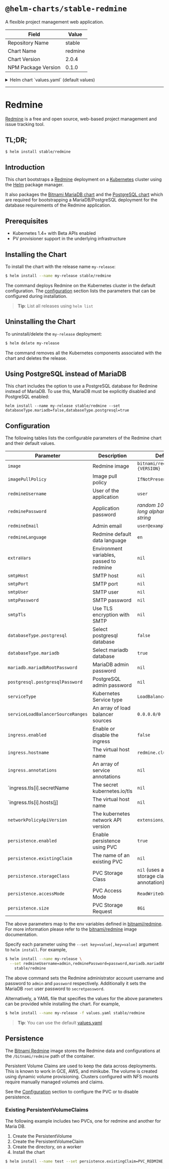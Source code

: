 # `@helm-charts/stable-redmine`

A flexible project management web application.

| Field               | Value   |
| ------------------- | ------- |
| Repository Name     | stable  |
| Chart Name          | redmine |
| Chart Version       | 2.0.4   |
| NPM Package Version | 0.1.0   |

<details>

<summary>Helm chart `values.yaml` (default values)</summary>

```yaml
## Bitnami Redmine image version
## ref: https://hub.docker.com/r/bitnami/redmine/tags/
##
image: bitnami/redmine:3.4.4-r1

## Specify a imagePullPolicy
## ref: http://kubernetes.io/docs/user-guide/images/#pre-pulling-images
##
imagePullPolicy: IfNotPresent

## User of the application
## ref: https://github.com/bitnami/bitnami-docker-redmine/#environment-variables
##
redmineUsername: user

## Application password
## Defaults to a random 10-character alphanumeric string if not set
## ref: https://github.com/bitnami/bitnami-docker-wordpress#environment-variables
##
# redminePassword:

## Admin email
## ref: https://github.com/bitnami/bitnami-docker-redmine/#environment-variables
##
redmineEmail: user@example.com

## Redmine default data language
## ref: https://github.com/bitnami/bitnami-docker-redmine/#environment-variables
##
redmineLanguage: en

## SMTP mail delivery configuration
## ref: https://github.com/bitnami/bitnami-docker-redmine/#smtp-configuration
##
# smtpHost:
# smtpPort:
# smtpUser:
# smtpPassword:
# smtpTls:

## Environment variables, to pass to the entry point
##
# extraVars:
#   - name: NAMI_DEBUG
#     value: --log-level trace

## Database configuration. Please note that only one of the following databases should be selected.
## ref: https://github.com/bitnami/bitnami-docker-redmine#run-the-application-using-postgresql-database
##
databaseType:
  mariadb: true
  postgresql: false

##
## MariaDB chart configuration
##
mariadb:
  ## MariaDB admin password
  ## ref: https://github.com/bitnami/bitnami-docker-mariadb/blob/master/README.md#setting-the-root-password-on-first-run
  ##
  # mariadbRootPassword:

  ## Enable persistence using Persistent Volume Claims
  ## ref: http://kubernetes.io/docs/user-guide/persistent-volumes/
  ##
  persistence:
    enabled: true
    ## A manually manage Persistent Volume Claim
    ## Requires mariadb.persistence.enable: true
    ## If defined, PVC must be created manually before volume will be bound
    # existingClaim:

    ## mariadb data Persistent Volume Storage Class
    ## If defined, storageClassName: <storageClass>
    ## If set to "-", storageClassName: "", which disables dynamic provisioning
    ## If undefined (the default) or set to null, no storageClassName spec is
    ##   set, choosing the default provisioner.  (gp2 on AWS, standard on
    ##   GKE, AWS & OpenStack)
    ##
    # storageClass: "-"
    accessMode: ReadWriteOnce
    size: 8Gi

##
## PostgreSQL chart configuration
##
postgresql:
  ## PostgreSQL admin password
  ## ref: https://github.com/bitnami/bitnami-docker-postgresql/blob/master/README.md#setting-the-root-password-on-first-run
  ##
  # postgresqlPassword:

  ## Enable persistence using Persistent Volume Claims
  ## ref: http://kubernetes.io/docs/user-guide/persistent-volumes/
  ##
  persistence:
    enabled: true
    ## A manually manage Persistent Volume Claim
    ## Requires postgresql.persistence.enable: true
    ## If defined, PVC must be created manually before volume will be bound
    # existingClaim:

    ## postgresql data Persistent Volume Storage Class
    ## If defined, storageClassName: <storageClass>
    ## If set to "-", storageClassName: "", which disables dynamic provisioning
    ## If undefined (the default) or set to null, no storageClassName spec is
    ##   set, choosing the default provisioner.  (gp2 on AWS, standard on
    ##   GKE, AWS & OpenStack)
    ##
    # storageClass: "-"
    accessMode: ReadWriteOnce
    size: 8Gi

## Kubernetes configuration
##   minikube: NodePort
##   ingress: ClusterIP
##   elsewhere: LoadBalancer
##
serviceType: LoadBalancer
## Control hosts connecting to "LoadBalancer" only
serviceLoadBalancerSourceRanges:
  - 0.0.0.0/0

ingress:
  enabled: false
  hostname: redmine.cluser.local
  annotations:
    # kubernetes.io/ingress.class: nginx
    # ingress.kubernetes.io/whitelist-source-range: "10.0.0.0/24,172.10.0.1"
  tls:
    # - secretName: redmine.cluster.local
    #   hosts:
    #     - redmine.cluster.local

## For Kubernetes v1.4, v1.5 and v1.6, use 'extensions/v1beta1'
## For Kubernetes v1.7, use 'networking.k8s.io/v1'
networkPolicyApiVersion: extensions/v1beta1

## Enable persistence using Persistent Volume Claims
## ref: http://kubernetes.io/docs/user-guide/persistent-volumes/
##
persistence:
  enabled: true
  ## A manually manage Persistent Volume Claim
  ## Requires persistence.enable: true
  ## If defined, PVC must be created manually before volume will be bound
  # existingClaim:

  ## redmine data Persistent Volume Storage Class
  ## If defined, storageClassName: <storageClass>
  ## If set to "-", storageClassName: "", which disables dynamic provisioning
  ## If undefined (the default) or set to null, no storageClassName spec is
  ##   set, choosing the default provisioner.  (gp2 on AWS, standard on
  ##   GKE, AWS & OpenStack)
  ##
  # storageClass: "-"
  accessMode: ReadWriteOnce
  size: 8Gi
```

</details>

---

# Redmine

[Redmine](http://www.redmine.org) is a free and open source, web-based project management and issue tracking tool.

## TL;DR;

```bash
$ helm install stable/redmine
```

## Introduction

This chart bootstraps a [Redmine](https://github.com/bitnami/bitnami-docker-redmine) deployment on a [Kubernetes](http://kubernetes.io) cluster using the [Helm](https://helm.sh) package manager.

It also packages the [Bitnami MariaDB chart](https://github.com/kubernetes/charts/tree/master/stable/mariadb) and the [PostgreSQL chart](https://github.com/kubernetes/charts/tree/master/stable/postgresql) which are required for bootstrapping a MariaDB/PostgreSQL deployment for the database requirements of the Redmine application.

## Prerequisites

- Kubernetes 1.4+ with Beta APIs enabled
- PV provisioner support in the underlying infrastructure

## Installing the Chart

To install the chart with the release name `my-release`:

```bash
$ helm install --name my-release stable/redmine
```

The command deploys Redmine on the Kubernetes cluster in the default configuration. The [configuration](#configuration) section lists the parameters that can be configured during installation.

> **Tip**: List all releases using `helm list`

## Uninstalling the Chart

To uninstall/delete the `my-release` deployment:

```bash
$ helm delete my-release
```

The command removes all the Kubernetes components associated with the chart and deletes the release.

## Using PostgreSQL instead of MariaDB

This chart includes the option to use a PostgreSQL database for Redmine instead of MariaDB. To use this, MariaDB must be explicitly disabled and PostgreSQL enabled:

```
helm install --name my-release stable/redmine --set databaseType.mariadb=false,databaseType.postgresql=true
```

## Configuration

The following tables lists the configurable parameters of the Redmine chart and their default values.

| Parameter                                                        | Description                              | Default                                        |
| ---------------------------------------------------------------- | ---------------------------------------- | ---------------------------------------------- |
| `image`                                                          | Redmine image                            | `bitnami/redmine:{VERSION}`                    |
| `imagePullPolicy`                                                | Image pull policy                        | `IfNotPresent`                                 |
| `redmineUsername`                                                | User of the application                  | `user`                                         |
| `redminePassword`                                                | Application password                     | _random 10 character long alphanumeric string_ |
| `redmineEmail`                                                   | Admin email                              | `user@example.com`                             |
| `redmineLanguage`                                                | Redmine default data language            | `en`                                           |
| `extraVars`                                                      | Environment variables, passed to redmine | `nil`                                          |
| `smtpHost`                                                       | SMTP host                                | `nil`                                          |
| `smtpPort`                                                       | SMTP port                                | `nil`                                          |
| `smtpUser`                                                       | SMTP user                                | `nil`                                          |
| `smtpPassword`                                                   | SMTP password                            | `nil`                                          |
| `smtpTls`                                                        | Use TLS encryption with SMTP             | `nil`                                          |
| `databaseType.postgresql`                                        | Select postgresql database               | `false`                                        |
| `databaseType.mariadb`                                           | Select mariadb database                  | `true`                                         |
| `mariadb.mariadbRootPassword`                                    | MariaDB admin password                   | `nil`                                          |
| `postgresql.postgresqlPassword`                                  | PostgreSQL admin password                | `nil`                                          |
| `serviceType`                                                    | Kubernetes Service type                  | `LoadBalancer`                                 |
| `serviceLoadBalancerSourceRanges`                                | An array of load balancer sources        | `0.0.0.0/0`                                    |
| `ingress.enabled`                                                | Enable or disable the ingress            | `false`                                        |
| `ingress.hostname`                                               | The virtual host name                    | `redmine.cluster.local`                        |
| `ingress.annotations`                                            | An array of service annotations          | `nil`                                          |
| `ingress.tls[i].secretName | The secret kubernetes.io/tls |`nil` |
| `ingress.tls[i].hosts[j] | The virtual host name |`nil`          |
| `networkPolicyApiVersion`                                        | The kubernetes network API version       | `extensions/v1beta1`                           |
| `persistence.enabled`                                            | Enable persistence using PVC             | `true`                                         |
| `persistence.existingClaim`                                      | The name of an existing PVC              | `nil`                                          |
| `persistence.storageClass`                                       | PVC Storage Class                        | `nil` (uses alpha storage class annotation)    |
| `persistence.accessMode`                                         | PVC Access Mode                          | `ReadWriteOnce`                                |
| `persistence.size`                                               | PVC Storage Request                      | `8Gi`                                          |

The above parameters map to the env variables defined in [bitnami/redmine](http://github.com/bitnami/bitnami-docker-redmine). For more information please refer to the [bitnami/redmine](http://github.com/bitnami/bitnami-docker-redmine) image documentation.

Specify each parameter using the `--set key=value[,key=value]` argument to `helm install`. For example,

```bash
$ helm install --name my-release \
  --set redmineUsername=admin,redminePassword=password,mariadb.mariadbRootPassword=secretpassword \
    stable/redmine
```

The above command sets the Redmine administrator account username and password to `admin` and `password` respectively. Additionally it sets the MariaDB `root` user password to `secretpassword`.

Alternatively, a YAML file that specifies the values for the above parameters can be provided while installing the chart. For example,

```bash
$ helm install --name my-release -f values.yaml stable/redmine
```

> **Tip**: You can use the default [values.yaml](values.yaml)

## Persistence

The [Bitnami Redmine](https://github.com/bitnami/bitnami-docker-redmine) image stores the Redmine data and configurations at the `/bitnami/redmine` path of the container.

Persistent Volume Claims are used to keep the data across deployments. This is known to work in GCE, AWS, and minikube. The volume is created using dynamic volume provisioning. Clusters configured with NFS mounts require manually managed volumes and claims.

See the [Configuration](#configuration) section to configure the PVC or to disable persistence.

### Existing PersistentVolumeClaims

The following example includes two PVCs, one for redmine and another for Maria DB.

1. Create the PersistentVolume
1. Create the PersistentVolumeClaim
1. Create the directory, on a worker
1. Install the chart

```bash
$ helm install --name test --set persistence.existingClaim=PVC_REDMINE,mariadb.persistence.existingClaim=PVC_MARIADB  redmine
```
